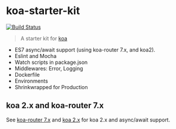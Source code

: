 # koa-starter-kit
[![Build Status](https://travis-ci.org/Eli-Goldberg/koa-starter-kit.svg?branch=master)](https://travis-ci.org/Eli-Goldberg/koa-starter-kit)

> A starter kit for [koa](https://github.com/koajs/koa)

* ES7 async/await support (using koa-router 7.x, and koa2).
* Eslint and Mocha
* Watch scripts in package.json
* Middlewares: Error, Logging
* Dockerfile
* Environments
* Shrinkwrapped for Production

## koa 2.x and koa-router 7.x

See [koa-router 7.x](https://github.com/alexmingoia/koa-router/tree/master/)
and [koa 2.x](https://github.com/koajs/koa)
for koa 2.x and async/await support.